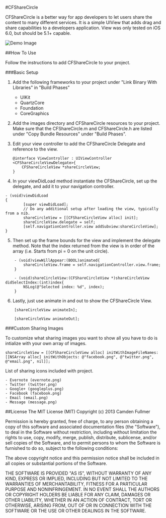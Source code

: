 #CFShareCircle

CFShareCircle is a better way for app developers to let users share the content to many different services. It is a simple UIView that adds drag and share capabilities to a developers application. View was only tested on iOS 6.0, but should be 5.1+ capable.

![Demo Image](http://i.imgur.com/9qd0V.png?1)

##How To Use

Follow the instructions to add CFShareCircle to your project.

###Basic Setup

1. Add the following frameworks to your project under "Link Binary With Libraries" in "Build Phases"
    - UIKit
    - QuartzCore
    - Foundation
    - CoreGraphics
2. Add the images directory and CFShareCircle resources to your project. Make sure that the CFShareCircle.m and CFShareCircle.h are listed under "Copy Bundle Resources" under "Build Phases".
3. Edit your view controller to add the CFShareCircle Delegate and reference to the view.

    ```
    @interface ViewController : UIViewController <CFShareCircleViewDelegate>{    
        CFShareCircleView *shareCircleView;        
    }
      ```
4. In your viewDidLoad method instantiate the CFShareCircle, set up the delegate, and add it to your navigation controller.
```
- (void)viewDidLoad
{
        [super viewDidLoad];
        // Do any additional setup after loading the view, typically from a nib.
        shareCircleView = [[CFShareCircleView alloc] init];
        shareCircleView.delegate = self;
        [self.navigationController.view addSubview:shareCircleView];
}
```
5. Then set up the frame bounds for the view and implement the delegate method. Note that the index returned from the view is in order of the array (i.e. Starts from pi = 0 on the unit circle).
```
    - (void)viewWillAppear:(BOOL)animated{
        shareCircleView.frame = self.navigationController.view.frame;
    }
    
    - (void)shareCircleView:(CFShareCircleView *)shareCircleView didSelectIndex:(int)index{
        NSLog(@"Selected index: %d", index);
    }
```
6. Lastly, just use animate in and out to show the CFShareCircle View.
```
    [shareCircleView animateIn];

    [shareCircleView animateOut];
```

###Custom Sharing Images

To customize what sharing images you want to show all you have to do is intialize with your own array of images.

```
shareCircleView = [[CFShareCircleView alloc] initWithImageFileNames:[[NSArray alloc] initWithObjects: @"facebook.png", @"twitter.png", @"email.png", nil]];
```

List of sharing icons included with project.

    - Evernote (evernote.png)
    - Twitter (twitter.png)
    - Google+ (googleplus.png)
    - Facebook (facebook.png)
    - Email (email.png)
    - Message (message.png)
    
##License
The MIT License (MIT)
Copyright (c) 2013 Camden Fullmer

Permission is hereby granted, free of charge, to any person obtaining a copy of this software and associated documentation files (the "Software"), to deal in the Software without restriction, including without limitation the rights to use, copy, modify, merge, publish, distribute, sublicense, and/or sell copies of the Software, and to permit persons to whom the Software is furnished to do so, subject to the following conditions:

The above copyright notice and this permission notice shall be included in all copies or substantial portions of the Software.

THE SOFTWARE IS PROVIDED "AS IS", WITHOUT WARRANTY OF ANY KIND, EXPRESS OR IMPLIED, INCLUDING BUT NOT LIMITED TO THE WARRANTIES OF MERCHANTABILITY, FITNESS FOR A PARTICULAR PURPOSE AND NONINFRINGEMENT. IN NO EVENT SHALL THE AUTHORS OR COPYRIGHT HOLDERS BE LIABLE FOR ANY CLAIM, DAMAGES OR OTHER LIABILITY, WHETHER IN AN ACTION OF CONTRACT, TORT OR OTHERWISE, ARISING FROM, OUT OF OR IN CONNECTION WITH THE SOFTWARE OR THE USE OR OTHER DEALINGS IN THE SOFTWARE.

